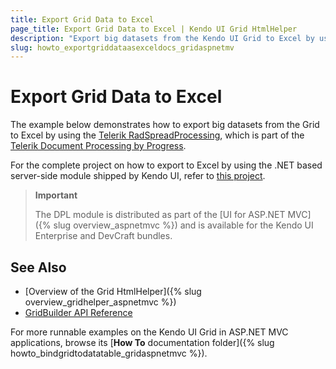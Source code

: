 ```yaml
---
title: Export Grid Data to Excel
page_title: Export Grid Data to Excel | Kendo UI Grid HtmlHelper
description: "Export big datasets from the Kendo UI Grid to Excel by using the Document Processing Library in ASP.NET MVC applications."
slug: howto_exportgriddataasexceldocs_gridaspnetmv
---
```


# Export Grid Data to Excel

The example below demonstrates how to export big datasets from the Grid to Excel by using the [Telerik RadSpreadProcessing](/devtools/document-processing/libraries/radspreadprocessing/overview), which is part of the [Telerik Document Processing by Progress](/devtools/document-processing/introduction).

For the complete project on how to export to Excel by using the .NET based server-side module shipped by Kendo UI, refer to [this project](https://github.com/telerik/ui-for-aspnet-mvc-examples/tree/master/grid/excel-export-server-side).

> **Important**
>
> The DPL module is distributed as part of the [UI for ASP.NET MVC]({% slug overview_aspnetmvc %}) and is available for the Kendo UI Enterprise and DevCraft bundles.

## See Also

* [Overview of the Grid HtmlHelper]({% slug overview_gridhelper_aspnetmvc %})
* [GridBuilder API Reference](/api/aspnet-mvc/Kendo.Mvc.UI.Fluent/GridBuilder)

For more runnable examples on the Kendo UI Grid in ASP.NET MVC applications, browse its [**How To** documentation folder]({% slug howto_bindgridtodatatable_gridaspnetmvc %}).

